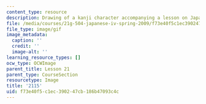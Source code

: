 ```yaml
---
content_type: resource
description: Drawing of a kanji character accompanying a lesson on Japanese.
file: /media/courses/21g-504-japanese-iv-spring-2009/f73e40f5c1ec390247cb186b47093c4c_2115.gif
file_type: image/gif
image_metadata:
  caption: ''
  credit: ''
  image-alt: ''
learning_resource_types: []
ocw_type: OCWImage
parent_title: Lesson 21
parent_type: CourseSection
resourcetype: Image
title: '2115'
uid: f73e40f5-c1ec-3902-47cb-186b47093c4c
---
```

